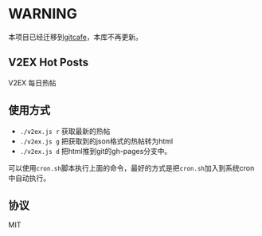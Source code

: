 # WARNING

本项目已经迁移到[gitcafe](https://gitcafe.com/jiacai2050/v2ex_hot_posts)，本库不再更新。


## V2EX Hot Posts

V2EX 每日热帖

## 使用方式

- `./v2ex.js r`  获取最新的热帖
- `./v2ex.js g`  把获取到的json格式的热帖转为html
- `./v2ex.js d`  把html推到git的gh-pages分支中。

可以使用`cron.sh`脚本执行上面的命令，最好的方式是把`cron.sh`加入到系统cron中自动执行。

## 协议
MIT

